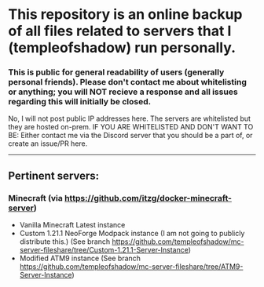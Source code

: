 # This repository is an online backup of all files related to servers that I (templeofshadow) run personally.
### This is public for general readability of users (generally personal friends). Please don't contact me about whitelisting or anything; you will NOT recieve a response and all issues regarding this will initially be closed.
No, I will not post public IP addresses here. The servers are whitelisted but they are hosted on-prem.
IF YOU ARE WHITELISTED AND DON'T WANT TO BE: Either contact me via the Discord server that you should be a part of, or create an issue/PR here.

---

## Pertinent servers:
### Minecraft (via https://github.com/itzg/docker-minecraft-server)
- Vanilla Minecraft Latest instance
- Custom 1.21.1 NeoForge Modpack instance (I am not going to publicly distribute this.) (See branch https://github.com/templeofshadow/mc-server-fileshare/tree/Custom-1.21.1-Server-Instance)
- Modified ATM9 instance (See branch https://github.com/templeofshadow/mc-server-fileshare/tree/ATM9-Server-Instance)

